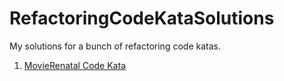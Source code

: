 # RefactoringCodeKataSolutions
My solutions for a bunch of refactoring code katas.

1) [MovieRenatal Code Kata](https://github.com/toolbear/refactoring-kata-java)
